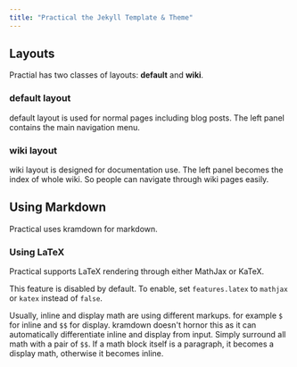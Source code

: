 ```yaml
---
title: "Practical the Jekyll Template & Theme"
---
```


## Layouts

Practial has two classes of layouts: **default** and **wiki**.

### default layout

default layout is used for normal pages including blog posts. The left panel contains the main navigation menu.

### wiki layout

wiki layout is designed for documentation use. The left panel becomes the index of whole wiki. So people can navigate through wiki pages easily.

## Using Markdown

Practical uses kramdown for markdown.

### Using LaTeX

Practical supports LaTeX rendering through either MathJax or KaTeX.

This feature is disabled by default. To enable, set `features.latex` to `mathjax` or `katex` instead of `false`.

Usually, inline and display math are using different markups. for example `$` for inline and `$$` for display. kramdown doesn't hornor this as it can automatically differentiate inline and display from input. Simply surround all math with a pair of `$$`. If a math block itself is a paragraph, it becomes a display math, otherwise it becomes inline. 